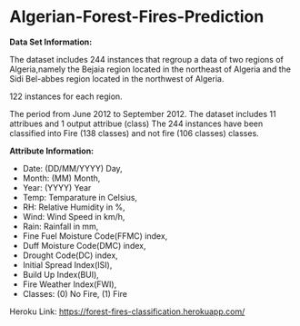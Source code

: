 # Algerian-Forest-Fires-Prediction

**Data Set Information:**

The dataset includes 244 instances that regroup a data of two regions of Algeria,namely the Bejaia region located in the northeast of Algeria and the Sidi Bel-abbes region located in the northwest of Algeria.

122 instances for each region.

The period from June 2012 to September 2012. The dataset includes 11 attribues and 1 output attribue (class) The 244 instances have been classified into Fire (138 classes) and not fire (106 classes) classes.

**Attribute Information:**

- Date: (DD/MM/YYYY) Day,
- Month: (MM) Month,
- Year: (YYYY) Year
- Temp: Temparature in Celsius,
- RH: Relative Humidity in %,
- Wind: Wind Speed in km/h,
- Rain: Rainfall in mm,
- Fine Fuel Moisture Code(FFMC) index,
- Duff Moisture Code(DMC) index,
- Drought Code(DC) index,
- Initial Spread Index(ISI),
- Build Up Index(BUI),
- Fire Weather Index(FWI),
- Classes: (0) No Fire, (1) Fire

Heroku Link: https://forest-fires-classification.herokuapp.com/

